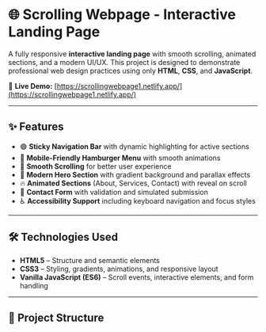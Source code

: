 # 🌐 Scrolling Webpage - Interactive Landing Page

A fully responsive **interactive landing page** with smooth scrolling, animated sections, and a modern UI/UX. This project is designed to demonstrate professional web design practices using only **HTML**, **CSS**, and **JavaScript**.

🔗 **Live Demo:** [https://scrollingwebpage1.netlify.app/](https://scrollingwebpage1.netlify.app/)

---

## ✨ Features

- 🟢 **Sticky Navigation Bar** with dynamic highlighting for active sections  
- 📱 **Mobile-Friendly Hamburger Menu** with smooth animations  
- 🎯 **Smooth Scrolling** for better user experience  
- 🎨 **Modern Hero Section** with gradient background and parallax effects  
- 🔥 **Animated Sections** (About, Services, Contact) with reveal on scroll  
- 💌 **Contact Form** with validation and simulated submission  
- ♿ **Accessibility Support** including keyboard navigation and focus styles  

---

## 🛠️ Technologies Used

- **HTML5** – Structure and semantic elements  
- **CSS3** – Styling, gradients, animations, and responsive layout  
- **Vanilla JavaScript (ES6)** – Scroll events, interactive elements, and form handling  

---

## 📂 Project Structure


